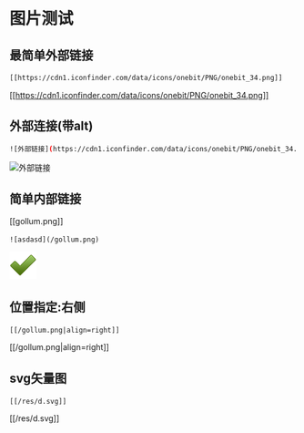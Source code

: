 # 图片测试 

## 最简单外部链接
```bash
[[https://cdn1.iconfinder.com/data/icons/onebit/PNG/onebit_34.png]]
```
[[https://cdn1.iconfinder.com/data/icons/onebit/PNG/onebit_34.png]]

## 外部连接(带alt)
```bash
![外部链接](https://cdn1.iconfinder.com/data/icons/onebit/PNG/onebit_34.png)
```
![外部链接](https://cdn1.iconfinder.com/data/icons/onebit/PNG/onebit_34.png)

## 简单内部链接

[[gollum.png]]

`![asdasd](/gollum.png)`

![asdasd](/gollum.png)

## 位置指定:右侧

`[[/gollum.png|align=right]]`

[[/gollum.png|align=right]]

## svg矢量图

`[[/res/d.svg]]`

[[/res/d.svg]]